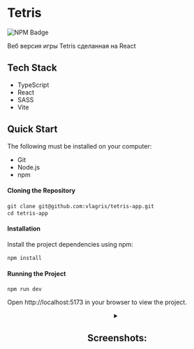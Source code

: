 # Tetris

<p>
    <img alt="NPM Badge" src="https://img.shields.io/badge/v10.2.3-green?label=npm&color=blue">
</p>

<p>
    Веб версия игры Tetris сделанная на React
</p>


## Tech Stack
- TypeScript
- React
- SASS
- Vite


## Quick Start

The following must be installed on your computer:
- Git
- Node.js
- npm


#### Cloning the Repository
```
git clone git@github.com:vlagris/tetris-app.git
cd tetris-app
```

#### Installation
Install the project dependencies using npm:
```
npm install
```

#### Running the Project
```
npm run dev
```
Open http://localhost:5173 in your browser to view the project.


<details align="center">
    <summary><h2>Screenshots:</h2></summary>
    <div> 
        <img alt="Start Game" src="https://github.com/vlagris/tetris/blob/main/screenshots/start-game.jpg">
        <p><i>Start Game</i></p>
        <img alt="Gameplay" src="https://github.com/vlagris/tetris/blob/main/screenshots/gameplay.jpg">
        <p><i>Game play</i></p>
        <img alt="Start Game" src="https://github.com/vlagris/tetris/blob/main/screenshots/game-over.jpg">
        <p><i>Game Over</i></p>
        <img alt="Start Game" src="https://github.com/vlagris/tetris/blob/main/screenshots/paused.jpg">
        <p><i>Paused</i></p>
        <img alt="Start Game" src="https://github.com/vlagris/tetris/blob/main/screenshots/help.jpg">
        <p><i>Help</i></p>
    </div>
</details>
